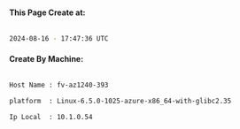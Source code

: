 
   
#### This Page Create at:

```bash

2024-08-16 - 17:47:36 UTC

```

#### Create By Machine:

```bash

Host Name : fv-az1240-393

platform  : Linux-6.5.0-1025-azure-x86_64-with-glibc2.35

Ip Local  : 10.1.0.54

```

